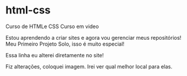 # html-css
 Curso de HTMLe CSS Curso em video

 Estou aprendendo a criar sites e agora vou gerenciar meus repositórios!
 Meu Primeiro Projeto Solo, isso é muito especial!
 
 Essa linha eu alterei diretamente no site!

Fiz alterações, coloquei imagem. Irei ver qual melhor local para elas.